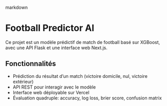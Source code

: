 markdown
# Football Predictor AI

Ce projet est un modèle prédictif de match de football basé sur XGBoost, avec une API Flask et une interface web Next.js.

## Fonctionnalités
- Prédiction du résultat d’un match (victoire domicile, nul, victoire extérieur)
- API REST pour interagir avec le modèle
- Interface web déployable sur Vercel
- Évaluation quadruple: accuracy, log loss, brier score, confusion matrix
